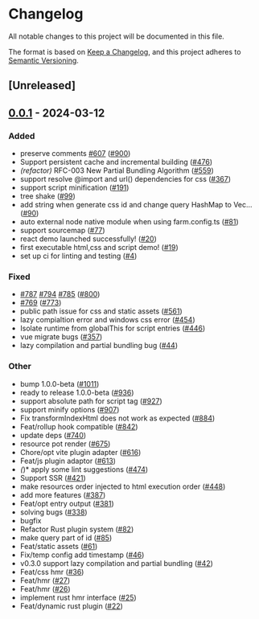 # Changelog
All notable changes to this project will be documented in this file.

The format is based on [Keep a Changelog](https://keepachangelog.com/en/1.0.0/),
and this project adheres to [Semantic Versioning](https://semver.org/spec/v2.0.0.html).

## [Unreleased]

## [0.0.1](https://github.com/ErKeLost/farm/releases/tag/farmfe_plugin_html-v0.0.1) - 2024-03-12

### Added
- preserve comments [#607](https://github.com/ErKeLost/farm/pull/607) ([#900](https://github.com/ErKeLost/farm/pull/900))
- Support persistent cache and incremental building ([#476](https://github.com/ErKeLost/farm/pull/476))
- *(refactor)* RFC-003 New Partial Bundling Algorithm ([#559](https://github.com/ErKeLost/farm/pull/559))
- support resolve @import and url() dependencies for css ([#367](https://github.com/ErKeLost/farm/pull/367))
- support script minification ([#191](https://github.com/ErKeLost/farm/pull/191))
- tree shake ([#99](https://github.com/ErKeLost/farm/pull/99))
- add string when generate css id and change query HashMap to Vec… ([#90](https://github.com/ErKeLost/farm/pull/90))
- auto external node native module when using farm.config.ts ([#81](https://github.com/ErKeLost/farm/pull/81))
- support sourcemap ([#77](https://github.com/ErKeLost/farm/pull/77))
- react demo launched successfully! ([#20](https://github.com/ErKeLost/farm/pull/20))
- first executable html,css and script demo! ([#19](https://github.com/ErKeLost/farm/pull/19))
- set up ci for linting and testing ([#4](https://github.com/ErKeLost/farm/pull/4))

### Fixed
- [#787](https://github.com/ErKeLost/farm/pull/787) [#794](https://github.com/ErKeLost/farm/pull/794) [#785](https://github.com/ErKeLost/farm/pull/785) ([#800](https://github.com/ErKeLost/farm/pull/800))
- [#769](https://github.com/ErKeLost/farm/pull/769) ([#773](https://github.com/ErKeLost/farm/pull/773))
- public path issue for css and static assets ([#561](https://github.com/ErKeLost/farm/pull/561))
- lazy compialtion error and windows css error ([#454](https://github.com/ErKeLost/farm/pull/454))
- Isolate runtime from globalThis for script entries ([#446](https://github.com/ErKeLost/farm/pull/446))
- vue migrate bugs ([#357](https://github.com/ErKeLost/farm/pull/357))
- lazy compilation and partial bundling bug ([#44](https://github.com/ErKeLost/farm/pull/44))

### Other
- bump 1.0.0-beta ([#1011](https://github.com/ErKeLost/farm/pull/1011))
- ready to release 1.0.0-beta ([#936](https://github.com/ErKeLost/farm/pull/936))
- support absolute path for script tag ([#927](https://github.com/ErKeLost/farm/pull/927))
- support minify options ([#907](https://github.com/ErKeLost/farm/pull/907))
- Fix transformIndexHtml does not work as expected ([#884](https://github.com/ErKeLost/farm/pull/884))
- Feat/rollup hook compatible ([#842](https://github.com/ErKeLost/farm/pull/842))
- update deps ([#740](https://github.com/ErKeLost/farm/pull/740))
- resource pot render ([#675](https://github.com/ErKeLost/farm/pull/675))
- Chore/opt vite plugin adapter ([#616](https://github.com/ErKeLost/farm/pull/616))
- Feat/js plugin adaptor ([#613](https://github.com/ErKeLost/farm/pull/613))
- *(*)* apply some lint suggestions ([#474](https://github.com/ErKeLost/farm/pull/474))
- Support SSR ([#421](https://github.com/ErKeLost/farm/pull/421))
- make resources order injected to html execution order ([#448](https://github.com/ErKeLost/farm/pull/448))
- add more features ([#387](https://github.com/ErKeLost/farm/pull/387))
- Feat/opt entry output ([#381](https://github.com/ErKeLost/farm/pull/381))
- solving bugs ([#338](https://github.com/ErKeLost/farm/pull/338))
- bugfix
- Refactor Rust plugin system ([#82](https://github.com/ErKeLost/farm/pull/82))
- make query part of id ([#85](https://github.com/ErKeLost/farm/pull/85))
- Feat/static assets ([#61](https://github.com/ErKeLost/farm/pull/61))
- Fix/temp config add timestamp ([#46](https://github.com/ErKeLost/farm/pull/46))
- v0.3.0 support lazy compilation and partial bundling ([#42](https://github.com/ErKeLost/farm/pull/42))
- Feat/css hmr ([#36](https://github.com/ErKeLost/farm/pull/36))
- Feat/hmr ([#27](https://github.com/ErKeLost/farm/pull/27))
- Feat/hmr ([#26](https://github.com/ErKeLost/farm/pull/26))
- implement rust hmr interface ([#25](https://github.com/ErKeLost/farm/pull/25))
- Feat/dynamic rust plugin ([#22](https://github.com/ErKeLost/farm/pull/22))
